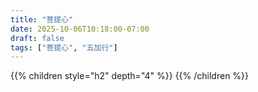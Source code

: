 ```yaml
---
title: "菩提心"
date: 2025-10-06T10:18:00-07:00
draft: false
tags: ["菩提心", "五加行"]
---
```


{{% children style="h2" depth="4" %}} {{% /children %}}
